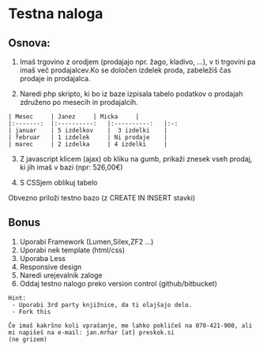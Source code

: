 # Testna naloga

## Osnova:

1.	Imaš trgovino z orodjem (prodajajo npr. žago, kladivo, ...), v ti trgovini pa imaš več prodajalcev.Ko se določen izdelek proda, zabeležiš čas prodaje in prodajalca.



2.	 Naredi php skripto, ki bo iz baze izpisala tabelo podatkov o prodajah združeno po mesecih in prodajalcih.


    | Mesec 	| Janez 	| Micka 	|
    |:-------:	|:----------:	|:----------:	|:-:	
    | januar 	| 5 izdelkov 	|  3 izdelki 	|
    | februar 	| 1 izdelek 	| Ni prodaje 	| 
    | marec 	| 2 izdelka 	| 4 izdelki 	|

3.	 Z javascript klicem (ajax) ob kliku na gumb, prikaži znesek vseh prodaj, ki jih imaš v bazi (npr: 526,00€)

4.	 S CSSjem oblikuj tabelo

Obvezno priloži testno bazo (z CREATE IN INSERT stavki)

##  Bonus

1.	Uporabi Framework (Lumen,Silex,ZF2 ...)
2.	Uporabi nek template (html/css)
3.	Uporaba Less
4.	Responsive design
5.	Naredi urejevalnik zaloge
6.	Oddaj testno nalogo preko version control (github/bitbucket)


```
Hint:
 - Uporabi 3rd party knjižnice, da ti olajšajo delo.
 - Fork this

Če imaš kakršno koli vprašanje, me lahko pokličeš na 070-421-900, ali mi napišeš na e-mail: jan.mrhar [at] preskok.si
(ne grizem)

```
